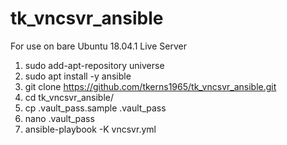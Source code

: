 # tk_vncsvr_ansible

For use on bare Ubuntu 18.04.1 Live Server

 1. sudo add-apt-repository universe
 2. sudo apt install -y ansible
 3. git clone https://github.com/tkerns1965/tk_vncsvr_ansible.git
 4. cd tk_vncsvr_ansible/
 5. cp .vault_pass.sample .vault_pass
 6. nano .vault_pass
 7. ansible-playbook -K vncsvr.yml 
